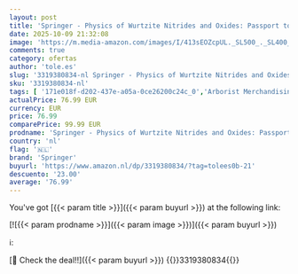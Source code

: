 ```yaml
---
layout: post
title: 'Springer - Physics of Wurtzite Nitrides and Oxides: Passport to Devices: 197'
date: 2025-10-09 21:32:08
image: 'https://m.media-amazon.com/images/I/413sEOZcpUL._SL500_._SL400_.jpg'
comments: true
category: ofertas
author: 'tole.es'
slug: '3319380834-nl Springer - Physics of Wurtzite Nitrides and Oxides:...'
sku: '3319380834-nl'
tags: [ '171e018f-d202-437e-a05a-0ce26200c24c_0','Arborist Merchandising Root','Boeken','Elektrotechniek','Energieproductie & -winning','Engelstalige boeken','Featured Categories','Materialen & materiaalwetenschappen','Natuurkunde','Self Service','Special Features Stores','Techniek','Techniek & transport','Wetenschap, natuur & wiskunde','springer','🇳🇱', ]
actualPrice: 76.99 EUR
currency: EUR
price: 76.99
comparePrice: 99.99 EUR
prodname: 'Springer - Physics of Wurtzite Nitrides and Oxides: Passport to Devices: 197'
country: 'nl'
flag: '🇳🇱'
brand: 'Springer'
buyurl: 'https://www.amazon.nl/dp/3319380834/?tag=tolees0b-21'
descuento: '23.00'
average: '76.99'
---
```


You've got [{{< param title >}}]({{< param buyurl >}}) at the following link:

[![{{< param prodname >}}]({{< param image >}})]({{< param buyurl >}})

ℹ️:


[🛒 Check the deal!!]({{< param buyurl >}})
{{<world>}}3319380834{{</world>}}
